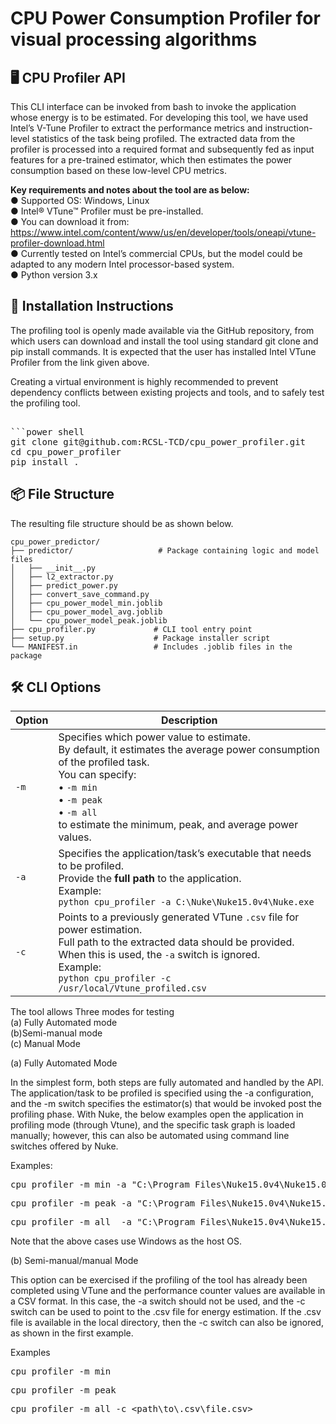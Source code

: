 # CPU Power Consumption Profiler for visual processing algorithms

## 🖥️ CPU Profiler API

This CLI interface can be invoked from bash to invoke the application whose energy is to be estimated. For developing this tool, we have used Intel’s V-Tune Profiler to extract the performance metrics and instruction-level statistics of the task being profiled. The extracted data from the profiler is processed into a required format and subsequently fed as input features for a pre-trained estimator, which then estimates the power consumption based on these low-level CPU metrics.

**Key requirements and notes about the tool are as below:** <br>
● Supported OS: Windows, Linux <br>
● Intel® VTune™ Profiler must be pre-installed. <br>
● You can download it from: https://www.intel.com/content/www/us/en/developer/tools/oneapi/vtune-profiler-download.html <br>
● Currently tested on Intel’s commercial CPUs, but the model could be adapted to any modern Intel processor-based system. <br>
● Python version 3.x




 ## 💾 Installation  Instructions

The profiling tool is openly made available via the GitHub repository, from which users can download and install the tool using standard git clone and pip install commands. It is expected that the user has installed Intel VTune Profiler from the link given above. 

Creating a virtual environment is highly recommended to prevent dependency conflicts between existing projects and tools, and to safely test the profiling tool. 


<pre> 
```power shell
git clone git@github.com:RCSL-TCD/cpu_power_profiler.git
cd cpu_power_profiler
pip install . 
</pre>



## 📦 File Structure

The resulting file structure should be as shown below.

```
cpu_power_predictor/
├── predictor/                   # Package containing logic and model files
│   ├── __init__.py
│   ├── l2_extractor.py
│   ├── predict_power.py
│   ├── convert_save_command.py
│   ├── cpu_power_model_min.joblib
│   ├── cpu_power_model_avg.joblib
│   └── cpu_power_model_peak.joblib
├── cpu_profiler.py             # CLI tool entry point
├── setup.py                    # Package installer script
└── MANIFEST.in                 # Includes .joblib files in the package
```


## 🛠️ CLI Options



| Option | Description |
|--------|-------------|
| `-m`   | Specifies which power value to estimate. <br> By default, it estimates the average power consumption of the profiled task. <br>You can specify:<br>• `-m min`<br>• `-m peak`<br>• `-m all`<br>to estimate the minimum, peak, and average power values. |
| `-a`   | Specifies the application/task’s executable that needs to be profiled.<br>  Provide the **full path** to the application.<br> Example:<br>`python cpu_profiler -a C:\Nuke\Nuke15.0v4\Nuke.exe` |
| `-c`   | Points to a previously generated VTune `.csv` file for power estimation. <br> Full path to the extracted data should be provided.<br> When this is used, the `-a` switch is ignored.<br>Example:<br>`python cpu_profiler -c /usr/local/Vtune_profiled.csv` |










</pre>

The tool allows Three modes for testing <br>
(a) Fully Automated mode <br>
(b)Semi-manual mode <br>
(c) Manual Mode  <br>

(a) Fully Automated Mode

In the simplest form, both steps are fully automated and handled by the API. The application/task to be profiled is specified using the -a configuration, and the -m switch specifies the estimator(s) that would be invoked post the profiling phase. With Nuke, the below examples open the application in profiling mode (through Vtune), and the specific task graph is loaded manually; however, this can also be automated using command line switches offered by Nuke. <br>

Examples:  

<pre>
cpu_profiler -m min -a "C:\Program Files\Nuke15.0v4\Nuke15.0.exe  
</pre>

<pre>
cpu_profiler -m peak -a "C:\Program Files\Nuke15.0v4\Nuke15.0.exe
</pre>

<pre>
cpu_profiler -m all  -a "C:\Program Files\Nuke15.0v4\Nuke15.0.exe 
</pre>

Note that the above cases use Windows as the host OS. 

(b) Semi-manual/manual Mode

This option can be exercised if the profiling of the tool has already been completed using VTune and the performance counter values are available in a CSV format. In this case, the -a switch should not be used, and the -c switch can be used to point to the .csv file for energy estimation. If the .csv file is available in the local directory, then the -c switch can also be ignored, as shown in the first example. 

Examples
<pre>
cpu_profiler -m min  
</pre>

<pre>
cpu_profiler -m peak
</pre>

<pre>
cpu_profiler -m all -c &lt;path\to\.csv\file.csv&gt;
</pre>













